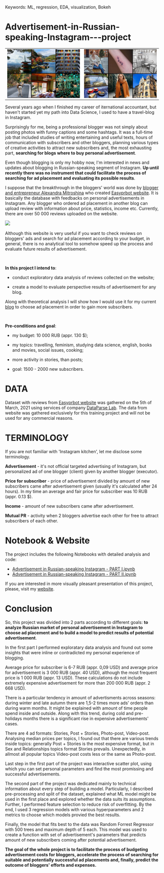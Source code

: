 Keywords: ML, regression, EDA, visualization, Bokeh

# Advertisement-in-Russian-speaking-Instagram---project

<table><tr><td><img src='pictures/-SKSOCnoGVg.jpg'></td><td><img src='pictures/RrfPS6eEIwQ.jpg'></td></tr></table>


Several years ago when I finished my career of iternational accountant, but haven't started yet my path into Data Science, I used to have a travel-blog in Instagram.

Surprisingly for me, being a professional blogger was not simply about posting photos with funny captions and some hashtags. It was a full-time job that included studies of writing entertaining and useful texts, hours of communication with subscribers and other bloggers, planning various types of creative activities to attract new subscribers and, the most exhausting part, **searching for blogs where to buy personal advertisement**.

Even though blogging is only my hobby now, I'm interested in news and updates about blogging in Russian-speaking segment of Instagram. **Up until recently there was no instrument that could facilitate the process of searching for ad placement and evaluating its possible results**.


I suppose that the breakthrough in the bloggers' world was done by [blogger and entrepreneur Alexandra Mitroshina](https://www.instagram.com/alexandramitroshina/?hl=ru) who created [Easyprbot website](https://easyprbot.com/#/reviews). It is basically the database with feedbacks on personal advertisements in Instagram. Any blogger who ordered ad placement in another blog can upload review with information about price, statistics, income etc. Currently, there are over 50 000 reviews uploaded on the website.

<img src="pictures/easyprbot.png" width="800"> 

Although this website is very useful if you want to check reviews on bloggers' ads and search for ad placement according to your budget, in general, there is no analytical tool to somehow speed up the process and evaluate future results of advertisement.

​

**In this project I intend to**:

- conduct exploratory data analysis of reviews collected on the website;

- create a model to evaluate perspective results of advertisement for any blog.


Along with theoretical analysis I will show how I would use it for my current [blog](https://www.instagram.com/data_newbie/) to choose ad placement in order to gain more subscribers.

​

**Pre-conditions and goal**:

- my budget: 10 000 RUB (appr. 130 $);

- my topics: travelling, feminism, studying data science, english, books and movies, social issues, cooking;

- more activity in stories, than posts;

- goal: 1500 - 2000 new subscribers.


# DATA

Dataset with reviews from [Easyprbot website](https://easyprbot.com/#/reviews) was gathered on the 5th of March, 2021 using services of company [DataParse Lab](https://dataparselab.com/ru). The data from website was gathered exclusively for this training project and will not be used for any commercial reasons.


# TERMINOLOGY

If you are not familiar with 'Instagram kitchen', let me disclose some terminology.

**Advertisement** - it's not official targeted advertising of Instagram, but personalized ad of one blogger (client) given by another blogger (executor).

**Price for subscriber** - price of advertisement divided by amount of new subscribers came after advertisement given (usually it's calculated after 24 hours). In my time an average and fair price for subscriber was 10 RUB (appr. 0.13 $).

**Income** - amount of new subscribers came after advertisement.

**Mutual PR**  -  activity when 2 bloggers advertise each other for free to attract subscribers of each other.



# Notebook & Website

The project includes the following Notebooks with detailed analysis and code:

- [Advertisement in Russian-speaking Instagram - PART I.ipynb]()
- [Advertisement in Russian-speaking Instagram - PART II.ipynb]()

If you are interested in more visually pleasant presentation of this project, please, visit my [website](https://www.elina-aizenberg-cv.com/instagram-project).

# Conclusion

So, this project was divided into 2 parts according to different goals: **to analyze Russian market of personal advertisement in Instagram to choose ad placement and to build a model to predict results of potential advertisement**.


In the first part I performed exploratary data analysis and found out some insights that were inline or contradicted my personal experience of blogging.


Average price for subscriber is 6-7 RUB (appr. 0,09 USD) and average price for advertisement is 3 000 RUB (appr. 40 USD), although the most frequent price is 1 000 RUB (appr. 13 USD). These calculations do not include extremely expensive advertisement for more than 200 000 RUB (appr. 2 668 USD).


There is a particular tendency in amount of advertisments across seasons: during winter and late autumn there are 1,5-2 times more ads' orders than during warm months. It might be explained with amount of time people spend inside and outside. Along with this trend, during cold and pre-holidays months there is a significant rise in expensive advertisements' cases.


There are 4 ad formats: Stories, Post + Stories, Photo-post, Video-post. Analysing median prices per topics, I found out that there are various trends inside topics: generally Post + Stories is the most expensive format, but in Sex and Relationships topics format Stories prevails. Unexpectedly, in allmost all popular topics Video-post costs less or the same as Photo-post.


Last step in the first part of the project was interactive scatter plot, using which you can set personal parameters and find the most promissing and successful advertisements.


The second part of the project was dedicated mainly to technical information about every step of building a model. Particularly, I described pre-processing and split of the dataset, explained what ML model might be used in the first place and explored whether the data suits its assumptions. Further, I performed feature selection to reduce risk of overfitting. By the end, I used 3 regression models with various hyperparameters and 2 metrics to choose which models provied the best results.


Finally, the model that fits best to the data was Random Forrest Regressor with 500 trees and maximum depth of 5 each. This model was used to create a function with set of advertisement's parameters that predicts amount of new subscribers coming after potential advertisement.


**The goal of the whole project is to facilitate the process of budgeting advertisement costs for bloggers, accelerate the process of searching for suitable and potentially successful ad placements and, finally, predict the outcome of bloggers' efforts and expenses.**
